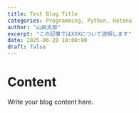 ```yaml
---
title: Test Blog Title
categories: Programming, Python, Hatena
author: "山田太郎"
excerpt: "この記事ではXXXについて説明します"
date: 2025-06-20 10:00:00
draft: false
---
```


# Content

Write your blog content here.
